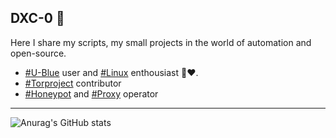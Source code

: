 ## DXC-0 🍪

Here I share my scripts, my small projects in the world of automation and open-source.
- [#U-Blue](https://github.com/ublue-os) user and [#Linux]() enthousiast 🐧❤️.  
- [#Torproject](https://www.torproject.org/) contributor
- [#Honeypot](https://github.com/DXC-0/Malicious-Robots) and [#Proxy]() operator

---  
![Anurag's GitHub stats](https://github-readme-stats.vercel.app/api?username=DXC-0&show_icons=true&theme=dark)
